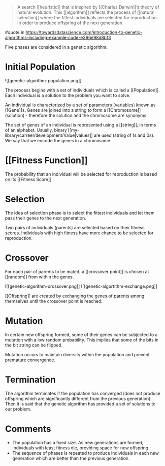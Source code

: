 > A search [[heuristic]] that is inspired by [[Charles Darwin]]’s theory of natural evolution. This [[algorithm]] reflects the process of [[natural selection]] where the fittest individuals are selected for reproduction in order to produce offspring of the next generation.

#quote in https://towardsdatascience.com/introduction-to-genetic-algorithms-including-example-code-e396e98d8bf3

Five phases are considered in a genetic algorithm.

#  Initial Population
![[genetic-algorithm-population.png]]

The process begins with a set of individuals which is called a [[Population]]. Each individual is a solution to the problem you want to solve.

An individual is characterized by a set of parameters (variables) known as [[Gene]]s. Genes are joined into a string to form a [[Chromosome]] (solution) - therefore the solution and the chromosome are synonyms 

The set of genes of an individual is represented using a [[string]], in terms of an alphabet. Usually, binary [[my-library/carreer/development/Value|values]] are used (string of 1s and 0s). We say that we encode the genes in a chromosome.

# [[Fitness Function]]

The probability that an individual will be selected for reproduction is based on its [[Fitness Score]]

# Selection

The idea of selection phase is to select the fittest individuals and let them pass their genes to the next generation.

Two pairs of individuals (parents) are selected based on their fitness scores. Individuals with high fitness have more chance to be selected for reproduction.

# Crossover

For each pair of parents to be mated, a [[crossover point]] is chosen at [[random]] from within the genes.

![[genetic-algorithm-crossover.png]]
![[genetic-algortithm-exchange.png]]

[[Offspring]] are created by exchanging the genes of parents among themselves until the crossover point is reached.

# Mutation

In certain new offspring formed, some of their genes can be subjected to a mutation with a low random probability. This implies that some of the bits in the bit string can be flipped.

Mutation occurs to maintain diversity within the population and prevent premature convergence.

# Termination

The algorithm terminates if the population has converged (does not produce offspring which are significantly different from the previous generation). Then it is said that the genetic algorithm has provided a set of solutions to our problem.

# Comments

- The population has a fixed size. As new generations are formed, individuals with 
least fitness die, providing space for new offspring.
- The sequence of phases is repeated to produce individuals in each new generation which are better than the previous generation.